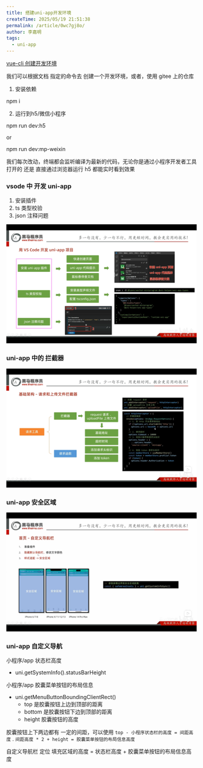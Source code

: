 ```yaml
---
title: 搭建uni-app开发环境
createTime: 2025/05/19 21:51:38
permalink: /article/0wc7gj8o/
author: 李嘉明
tags:
  - uni-app
---
```



[vue-cli 创建开发环境](https://uniapp.dcloud.net.cn/quickstart-cli.html#%E5%88%9B%E5%BB%BAuni-app)

我们可以根据文档 指定的命令去 创建一个开发环境，或者，使用 gitee 上的仓库




1. 安装依赖 

npm i 


2. 运行到h5/微信小程序


npm run dev:h5

or 

npm run dev:mp-weixin


我们每次改动，终端都会监听编译为最新的代码，无论你是通过小程序开发者工具 打开的 还是 直接通过浏览器运行 h5 都能实时看到效果




### vsode 中 开发 uni-app


1. 安装插件
2. ts 类型校验
3. json 注释问题

![alt text](image-2.png)


### uni-app 中的 拦截器

![alt text](image-3.png)


### uni-app 安全区域

![alt text](image-4.png)


### uni-app 自定义导航

小程序/app 状态栏高度
- uni.getSystemInfo().statusBarHeight

小程序/app 胶囊菜单按钮的布局信息

- uni.getMenuButtonBoundingClientRect()
  - top 是胶囊按钮上边到顶部的距离
  - bottom 是胶囊按钮下边到顶部的距离
  - height 胶囊按钮的高度

胶囊按钮上下两边都有 一定的间距，可以使用  `top - 小程序状态栏的高度 = 间距高度` . `间距高度 * 2 + height = 胶囊菜单按钮的布局信息高度`

自定义导航栏 定位 填充区域的高度 = 状态栏高度 + 胶囊菜单按钮的布局信息高度